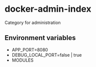 # docker-admin-index
Category for administration

## Environment variables

- APP_PORT=8080
- DEBUG_LOCAL_PORT=false | true
- MODULES